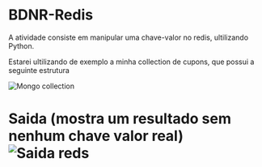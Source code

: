 # BDNR-Redis
A atividade consiste em manipular uma chave-valor no redis, ultilizando Python.

Estarei ultilizando de exemplo a minha collection de cupons, que possui a seguinte estrutura

![Mongo collection](https://user-images.githubusercontent.com/78803504/174926180-960f0c88-7206-435a-8031-7d632c7dc780.png)


# Saida (mostra um resultado sem nenhum chave valor real)![Saida reds](https://user-images.githubusercontent.com/78803504/174934323-0d10ea68-c783-4e87-b1c0-2914d6813fd7.png)

